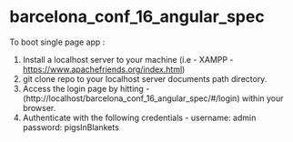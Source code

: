 # barcelona_conf_16_angular_spec

To boot single page app :
1) Install a localhost server to your machine (i.e - XAMPP - https://www.apachefriends.org/index.html)
2) git clone repo to your localhost server documents path directory.
3) Access the login page by hitting - (http://localhost/barcelona_conf_16_angular_spec/#/login) within your browser.
4) Authenticate with the following credentials -
    username: admin
    password: pigsInBlankets
